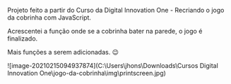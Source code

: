 Projeto feito a partir do Curso da Digital Innovation One - Recriando o jogo da cobrinha com
JavaScript.

Acrescentei a função onde se a cobrinha bater na parede, o jogo é finalizado.

Mais funções a serem adicionadas. 😉



![image-20210215094937874](C:\Users\jhons\Downloads\Cursos Digital Innovation One\jogo-da-cobrinha\img\printscreen.jpg)